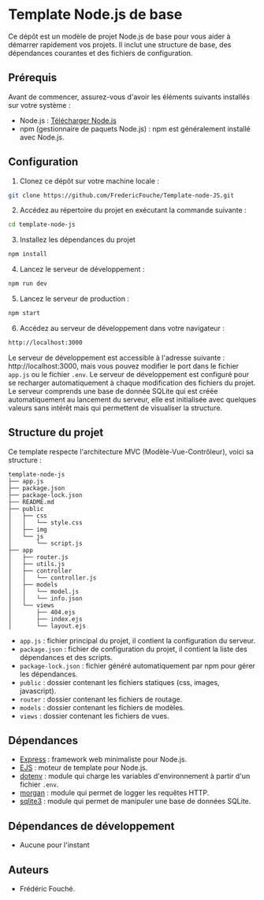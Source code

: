 # Template Node.js de base

Ce dépôt est un modèle de projet Node.js de base pour vous aider à démarrer rapidement vos projets. Il inclut une structure de base, des dépendances courantes et des fichiers de configuration.

## Prérequis

Avant de commencer, assurez-vous d'avoir les éléments suivants installés sur votre système :

- Node.js : [Télécharger Node.js](https://nodejs.org/)
- npm (gestionnaire de paquets Node.js) : npm est généralement installé avec Node.js.

## Configuration

1. Clonez ce dépôt sur votre machine locale :

```bash
git clone https://github.com/FredericFouche/Template-node-JS.git
```

2. Accédez au répertoire du projet en exécutant la commande suivante :

```bash
cd template-node-js
```

3. Installez les dépendances du projet

```bash
npm install
```

4. Lancez le serveur de développement :

```bash
npm run dev
```

5. Lancez le serveur de production :

```bash
npm start
```

6. Accédez au serveur de développement dans votre navigateur :

```bash
http://localhost:3000
```

Le serveur de développement est accessible à l'adresse suivante : http://localhost:3000, mais vous pouvez modifier le port dans le fichier `app.js` ou le fichier `.env`. Le serveur de développement est configuré pour se recharger automatiquement à chaque modification des fichiers du projet. Le serveur comprends une base de donnée SQLite qui est créée automatiquement au lancement du serveur, elle est initialisée avec quelques valeurs sans intérêt mais qui permettent de visualiser la structure.

## Structure du projet

Ce template respecte l'architecture MVC (Modèle-Vue-Contrôleur), voici sa structure :

```
template-node-js
├── app.js
├── package.json
├── package-lock.json
├── README.md
├── public
│   ├── css
│   │   └── style.css
│   ├── img
│   └── js
│       └── script.js
├── app
│   ├── router.js
│   ├── utils.js
│   ├── controller
│   │   └── controller.js
│   ├── models
│   │   └── model.js
│   │   └── info.json
│   └── views
│       ├── 404.ejs
│       ├── index.ejs
│       └── layout.ejs
```

- `app.js` : fichier principal du projet, il contient la configuration du serveur.
- `package.json` : fichier de configuration du projet, il contient la liste des dépendances et des scripts.
- `package-lock.json` : fichier généré automatiquement par npm pour gérer les dépendances.
- `public` : dossier contenant les fichiers statiques (css, images, javascript).
- `router` : dossier contenant les fichiers de routage.
- `models` : dossier contenant les fichiers de modèles.
- `views` : dossier contenant les fichiers de vues.

## Dépendances

- [Express](https://expressjs.com/) : framework web minimaliste pour Node.js.
- [EJS](https://ejs.co/) : moteur de template pour Node.js.
- [dotenv](https://www.npmjs.com/package/dotenv) : module qui charge les variables d'environnement à partir d'un fichier `.env`.
- [morgan](https://www.npmjs.com/package/morgan) : module qui permet de logger les requêtes HTTP.
- [sqlite3](https://www.npmjs.com/package/sqlite3) : module qui permet de manipuler une base de données SQLite.

## Dépendances de développement

- Aucune pour l'instant

## Auteurs

- Frédéric Fouché.
